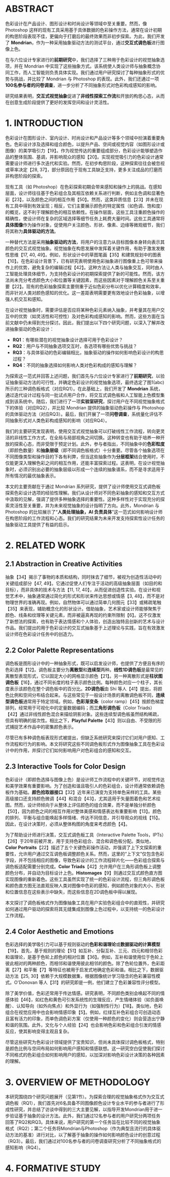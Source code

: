 # ABSTRACT
色彩设计在产品设计、图形设计和时尚设计等领域中至关重要。然而，像 Photoshop 这样的现有工具采用基于具体数据的色彩操作方法，通常在设计初期的构思阶段表现不佳，更偏向于打磨后的最终效果而非初步探索。为此，我们开发了 **Mondrian**，作为一种采用抽象驱动方法的测试平台，通过**交互式调色板**进行图像上色。

在与六位设计专家进行的**前期研究**中，我们选择了三种用于色彩设计的视觉抽象选项，并在 Mondrian 中实现了这些抽象方式。该系统使人类设计师与抽象概念协同工作，而人工智能则负责具体实现。我们通过用户研究探讨了每种抽象形式的优势与挑战，并比较了 Mondrian 与 Photoshop 的表现。此外，我们还通过一项**100名参与者的问卷调查**，进一步分析了不同抽象形式对色彩构成感知的影响。

研究结果表明，**交互式视觉抽象**促进了**非线性探索工作流**和开放的构思心态，从而在创意生成阶段提供了更好的发挥空间和设计灵活性。

# 1. INTRODUCTION
色彩设计在图形设计、室内设计、时尚设计和产品设计等多个领域中扮演着重要角色。色彩设计涉及选择和组合颜色，以提升产品、空间或视觉内容（如图形设计或图像）的美学吸引力【19】。作为视觉传达的重要组成部分，色彩设计能够塑造作品的整体氛围、基调，并影响观众的感知【20】。实现视觉吸引力的色彩设计通常需要设计师进行多次迭代和实验。然而，在初步构思阶段，这种探索往往会被忽视或草率决定【28, 37】，部分原因在于现有工具缺乏支持，更多关注成品的打磨而非构思阶段的探索。

现有工具（如 Photoshop）在色彩探索初期会带来感知和操作上的挑战。在感知层面，设计师往往基于色彩组合及其相互依赖关系进行判断，例如主色调和显著色彩【23】，以及颜色之间的相互作用【50】。然而，这类异质信息【23】并未在现有工具中得到有效呈现；相反，它们主要展示颜色的特定属性（如色调、饱和度）的概览，这不利于理解颜色的相互依赖性。在操作层面，这些工具注重颜色操作的精确性，使设计师在复杂的区域选择等细节任务上耗费大量时间。这些工具通常将**具体图像**作为操作对象，促使用户关注颜色、形状、像素、边缘等微观细节，我们将其称为**具体驱动的方法**。

一种替代方法是采用**抽象驱动的方法**，将用户的注意力从目标图像本身转向表示其颜色的交互式视觉抽象。视觉抽象在构思发展中发挥着关键作用，有助于激发发散性思维【17, 40, 49】。例如，形状设计中的草图笔画【35】和建筑规划中的图表【10】。在色彩设计背景下，已有研究表明使用色彩抽象进行图像重上色可带来操作上的优势，避免复杂的编辑过程【42】。这种方法让人类与抽象交互，同时由人工智能处理具体细节，为支持色彩设计的初期探索提供了新的可能性。然而，该方法尚未充分考虑颜色大小和位置等关键因素，而这些因素对于理解颜色关系至关重要【22】。现有的色彩抽象探索主要侧重于近似色彩分布以优化计算精度和效率，而非针对人类对颜色感知的优化。这一差距表明需要更有效地设计色彩抽象，以增强人机交互和感知。

在设计视觉抽象时，需要评估是否应将某种色彩元素纳入抽象，并考量其在用户交互中的优势（如灵活性和可控性）及对色彩构成感知的影响。然而，这些方面在当前文献中仍未得到充分探讨。因此，我们提出以下四个研究问题，以深入了解并改进抽象驱动的色彩设计：

- **RQ1**：有哪些潜在的视觉抽象设计选择可用于色彩设计？
- **RQ2**：用户与不同抽象选项交互时，各选项有哪些优势与挑战？
- **RQ3**：与具体驱动的色彩编辑相比，抽象驱动的操作如何影响色彩设计的构思过程？
- **RQ4**：不同的抽象选择如何影响人类对色彩构成的感知与理解？

为探索这一范式并回答上述问题，我们首先与六位设计专家进行了**前期研究**，以验证抽象驱动方法的可行性，并确定色彩设计的视觉抽象选项，最终选定了图1(abc)所示的三种调色板格式（对应RQ1）。在此基础上，我们开发了 **Mondrian** 系统，通过迭代设计过程与同一批试点用户合作，将交互式调色板和人工智能上色模型集成到该系统中。随后，我们进行了一项**实验室研究**，探讨用户在不同视觉抽象格式下的体验（对应RQ2），并比较 Mondrian 提供的抽象驱动色彩操作与 Photoshop 的具体驱动方法（对应RQ3）。最后，我们开展了一项**问卷调查**，系统量化评估不同抽象形式对人类色彩构成感知的影响（对应RQ4）。

我们的主要研究发现表明，使用交互式视觉抽象可以打破线性工作流程，转向更灵活的非线性工作方式，在全局与局部视角之间切换。这种转变也有助于培养一种开放的探索心态，而非受限于预定计划。此外，参与者指出，不同抽象中的**色彩粒度**（即颜色数量）和**抽象层级**（即不同调色板格式）十分重要。尽管各个抽象选项在不同图像类型和操作目的下各有利弊，但当这些抽象作为**分层框架**结合使用时，不仅能更深入理解色彩之间的相互作用，还能丰富探索过程。这表明，在设计视觉抽象时，必须识别出必要的抽象层级以形成一个连续的抽象谱系，而不是寻求适用于所有情况的最优抽象表示。

本文的主要贡献在于通过 Mondrian 系列研究，提供了设计师使用交互式调色板探索色彩设计选项的经验性理解。我们从设计师对不同色彩抽象的感知和交互方式中汲取的见解，强调了提供多种抽象选择的重要性。这种多样性对于实现充分的探索灵活性至关重要，并为未来视觉抽象的设计指明了方向。此外，Mondrian 与 Photoshop 的比较展示了“**人类处理抽象，AI 负责具体**”这一范式如何影响设计师在构思阶段的工作流程和心态。我们的研究结果为未来开发支持探索性设计任务的抽象驱动工具提供了有益的启示。

# 2. RELATED WORK
## 2.1 Abstraction in Creative Activities
抽象【34】揭示了事物的本质和结构，同时抹去了细节，被视为创造性活动中的关键组成部分【47, 49】。它通过促使人们专注于活动的高级抽象层面（如目的和目标），而非具体的技术与方法【11, 17, 40】，从而促进创造性实验。在设计和视觉艺术中，抽象通常通过简化的形式和形状来传达思想或情感【3, 48】，而不是对物理世界的准确再现。例如，自然物体可以通过简单几何图元【33】或稀疏笔触【35】来表现，辅助概念化的形状设计。借助抽象，艺术家或设计师能够聚焦于颜色、线条和纹理等关键元素，而非被逼真再现的约束所限制【6】。这不仅激发了新想法的探索，也有助于表达情感和个人体验，创造出独特且创新的艺术与设计作品。我们提出的用于色彩设计的交互式抽象基于上述理论与实践，旨在有效激发设计师在色彩设计任务中的创造力。

## 2.2 Color Palette Representations
调色板是图形设计中的一种抽象形式，既可以启发设计师，也提供了方便且有序的色彩选择【12】。调色板主要分为**离散型**和**连续型**两种。**线性1D调色板**是最常见的离散型表现形式，它以固定大小的网格显示颜色【21】。另一种离散形式是**柱状图调色板**【16】，通过不同长度的柱子表示颜色比例。每种颜色对应一个柱子，其长度表示该颜色在整个调色板中的百分比。**2D调色板**由 Shi 等人【41】提出，将颜色比例和空间分布结合起来。与这些常见于一般设计场景的离散调色板不同，**连续型调色板**通常用于特定领域。例如，**色彩渐变条**（color ramp）【45】按颜色梯度排列，经常用于可视化中的定量数据编码；而**三角形调色板**（Color Triads）【42】通过非线性颜色混合来描绘阴影对象。这些连续型调色板虽然结构稀疏，但具有明确的层次性。相比之下，**Playful Palette**【43】则以自由、不受限的形式捕捉艺术作品中的密集颜色表示。

尽管已有多种调色板表现形式被提出，但缺乏系统研究来探讨它们对用户感知、工作流程和行为的影响。本文将研究这些不同调色板形式作为图像抽象工具在色彩设计中的作用，并探讨它们如何影响用户对色彩组合的感知和交互。

## 2.3 Interactive Tools for Color Design
色彩设计（即颜色选择与图像上色）是设计师工作流程中的关键环节，对视觉传达和美学效果有重要影响。为了创造和谐且吸引人的色彩组合，设计师通常依赖调色板作为基础。**颜色拾取器接口**【32】近年来已演变为支持单色采样的工具。某些高级接口还支持颜色微调【44】和混合【43】，尤其适用于矢量图着色和艺术绘图。然而，设计师倾向于从整体上评估颜色的组合效果，而不是单独分析颜色【50】，因为颜色之间的相互作用对整体美感和情感表达有重要影响【13】。颜色的排列、平衡与组合能唤起多样情绪、传达不同信息，并引导观众的视线【15】。因此，在设计决策时，必须从整体构图的角度来考虑颜色【4】。

为了帮助设计师进行决策，交互式调色板工具（Interactive Palette Tools，IPTs）【26】于20年前被开发，用于支持色彩组合、混合和调色板分配。类似地，**Color Portraits**【22】描述了五个关键色彩操作活动，并强调了上下文探索的重要性，允许用户通过交互调色板调整颜色关系。然而，这里的“上下文”仅包含色彩字段，并不包括相应的图像，导致色彩设计的工作流程碎片化——色彩组合探索与调色板适配需要分别完成。**Color Triads**【42】允许用户在三角形调色板上调整颜色分布，并自动为目标设计上色。**Histomages**【9】则通过交互式颜色直方图实现图像的重新着色。这些工具虽然实现了统一的色彩设计流程，但三角形调色板和颜色直方图无法直观反映人类对图像中色彩的感知，例如颜色对象的大小、形状和位置信息在这些表示中缺失，而这些信息在2D调色板中得以展现。

本文探讨了调色板格式作为图像抽象工具在用户实验色彩组合中的直观性，并研究如何通过用户驱动的探索将其无缝集成到图像上色过程中，以支持统一的色彩设计工作流程。

## 2.4 Color Aesthetic and Emotions
色彩选择的美学吸引力可以基于规则驱动的**色彩和谐理论**或**数据驱动的计算模型**【19】。首先，基于规则的理论【51】如互补、分裂互补、三元、四元和相邻色彩和谐理论，是基于色轮上颜色的相对位置【36】。例如，互补和谐使用位于色轮上彼此相对的两种颜色，而相邻和谐使用彼此相邻的颜色。除了色轮位置外，色彩距离【27】和平衡【7】等特征也被用于启发式地确定色彩和谐。相比之下，数据驱动方法【25, 30】依赖于大规模数据集，根据图像统计学习隐含的色彩兼容性模式。O'Donovan 等人【31】的研究即是一例，他们建立了色彩兼容性评分模型。

除了美学价值，色彩还常用于传达情感。研究表明，不同颜色类别会唤起不同的情感体验【46】，如红色和黄色可引发系统性的生理反应，产生情绪体验（如负面唤醒）、认知导向（如外向焦点）和外显行为（如强制性行为）【18】。类似地，色彩组合在视觉应用中也会影响情感印象【5】。例如，红绿互补色彩组合可创造动态且富有活力的印象，而单色调色彩方案（仅使用一种颜色的变化）则会营造出宁静和谐的氛围。此外，文化与个人经验【24】也会影响色彩和色彩组合引发的情感反应，使其影响变得主观且复杂。

尽管这些研究为色彩设计领域提供了宝贵知识，但尚未具体探讨调色板格式，特别是颜色比例与空间布局如何影响用户感知和情感联想。这一研究空白促使我们探讨不同格式的色彩组合如何影响用户的感知，以加深对影响色彩设计决策的各种因素的理解。

# 3. OVERVIEW OF METHODOLOGY
本研究围绕四个研究问题展开（见第1节）。为探索合理的视觉抽象格式作为交互式调色板（RQ1），我们首先对6名具备不同图像颜色设计专业水平的参与者进行了形成性研究，并总结了访谈中得到的三大主要见解，以指导开发Mondrian用于进一步验证基于抽象的设计方法。此外，我们通过12名参与者的用户研究分两项任务回答了RQ2和RQ3。具体来说，用户研究的第一个任务旨在比较不同的视觉抽象格式（RQ2）；第二个任务将Mondrian与Photoshop（作为典型且流行的具体驱动方法的基准）进行对比，以了解基于抽象的操作如何影响颜色设计的创意过程（RQ3）。最后，我们通过对100名参与者的问卷调查研究分析了不同抽象格式的感知影响（RQ4）。

# 4. FORMATIVE STUDY


